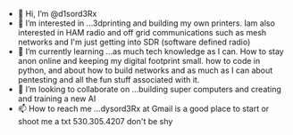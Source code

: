 - 👋 Hi, I’m @d1sord3Rx
- 👀 I’m interested in ...3dprinting and building my own printers. Iam also interested in HAM radio and off grid communications such as mesh networks and I'm just getting into SDR (software defined radio) 
- 🌱 I’m currently learning ...as much tech knowledge as I can. How to stay anon online and keeping my digital footprint small. how to code in python, and about how to build networks and as much as I can about pentesting and all the fun stuff associated with it.
- 💞️ I’m looking to collaborate on ...building super computers and creating and training a new AI
- 📫 How to reach me ...dysord3Rx at Gmail is a good place to start or shoot me a txt 530.305.4207 don't be shy

<!---
d1sord3Rx/d1sord3Rx is a ✨ special ✨ repository because its `README.md` (this file) appears on your GitHub profile.
You can click the Preview link to take a look at your changlog
